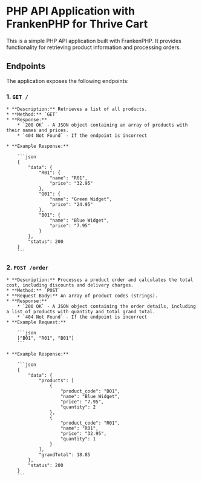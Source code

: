 # PHP API Application with FrankenPHP for Thrive Cart

This is a simple PHP API application built with FrankenPHP. It provides functionality for retrieving product information and processing orders.

## Endpoints

The application exposes the following endpoints:

### 1.  `GET /`

    * **Description:** Retrieves a list of all products.
    * **Method:** `GET`
    * **Response:**
        * `200 OK` - A JSON object containing an array of products with their names and prices.
        * `404 Not Found` - If the endpoint is incorrect

    * **Example Response:**

        ```json
        {
            "data": {
                "R01": {
                    "name": "R01",
                    "price": "32.95"
                },
                "G01": {
                    "name": "Green Widget",
                    "price": "24.95"
                },
                "B01": {
                    "name": "Blue Widget",
                    "price": "7.95"
                }
            },
            "status": 200
        }
        ```

### 2.  `POST /order`

    * **Description:** Processes a product order and calculates the total cost, including discounts and delivery charges.
    * **Method:** `POST`
    * **Request Body:** An array of product codes (strings).
    * **Response:**
        * `200 OK` - A JSON object containing the order details, including a list of products with quantity and total grand total.
        * `404 Not Found` - If the endpoint is incorrect
    * **Example Request:**

        ```json
        ["B01", "R01", "B01"]
        ```

    * **Example Response:**

        ```json
        {
            "data": {
                "products": [
                    {
                        "product_code": "B01",
                        "name": "Blue Widget",
                        "price": "7.95",
                        "quantity": 2
                    },
                    {
                        "product_code": "R01",
                        "name": "R01",
                        "price": "32.95",
                        "quantity": 1
                    }
                ],
                "grandTotal": 18.85
            },
            "status": 200
        }
        ```
